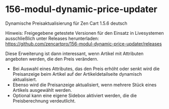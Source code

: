 # 156-modul-dynamic-price-updater
Dynamische Preisaktualisierung für Zen Cart 1.5.6 deutsch

Hinweis: 
Freigegebene getestete Versionen für den Einsatz in Livesystemen ausschließlich unter Releases herunterladen:
https://github.com/zencartpro/156-modul-dynamic-price-updater/releases

Diese Erweiterung ist dann interessant, wenn Artikel mit Attributen angeboten werden, die den Preis verändern.
* Bei Auswahl eines Attributes, das den Preis erhöht oder senkt wird die Preisanzeige beim Artikel auf der Artikeldetailseite dynamisch aktualisiert.
* Ebenso wird die Preisanzeige aktualisiert, wenn mehrere Stück eines Artikels ausgewählt werden.
* Optional kann eine eigene Sidebox aktiviert werden, die die Preisberechnung verdeutlicht. 
